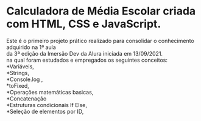 # Calculadora de Média Escolar criada com HTML, CSS e JavaScript.
Este é o primeiro projeto prático realizado para  consolidar o conhecimento adquirido na 1ª aula <br>da 3ª edição da Imersão Dev da Alura iniciada em 13/09/2021.<br>
na qual foram estudados e empregados os seguintes conceitos:<br>
*Variáveis, <br>
*Strings, <br>
*Console.log , <br> 
*toFixed, <br>
*Operações matemáticas basicas, <br>
*Concatenação <br>
*Estruturas condicionais If Else, <br>
*Seleção de elementos por ID,

